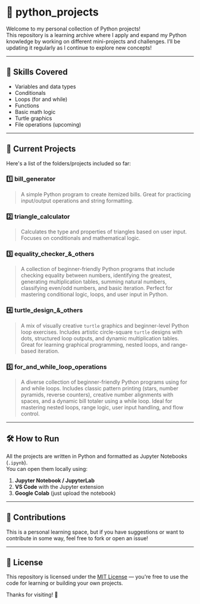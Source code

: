 # 🐍 python_projects

Welcome to my personal collection of Python projects!  
This repository is a learning archive where I apply and expand my Python knowledge by working on different mini-projects and challenges. I’ll be updating it regularly as I continue to explore new concepts!

---

## 🧠 Skills Covered

- Variables and data types
- Conditionals
- Loops (for and while)
- Functions
- Basic math logic
- Turtle graphics
- File operations (upcoming)

---

## 📁 Current Projects

Here's a list of the folders/projects included so far:

### 1️⃣ bill_generator
> A simple Python program to create itemized bills. Great for practicing input/output operations and string formatting.

### 2️⃣ triangle_calculator
> Calculates the type and properties of triangles based on user input. Focuses on conditionals and mathematical logic.

### 3️⃣ equality_checker_&_others
>A collection of beginner-friendly Python programs that include checking equality between numbers, identifying the greatest, generating multiplication tables, summing natural numbers, classifying even/odd numbers, and basic iteration. Perfect for mastering conditional logic, loops, and user input in Python.

### 4️⃣ turtle_design_&_others
> A mix of visually creative `turtle` graphics and beginner-level Python loop exercises. Includes artistic circle-square `turtle` designs with dots, structured loop outputs, and dynamic multiplication tables. Great for learning graphical programming, nested loops, and range-based iteration.

### 5️⃣ for_and_while_loop_operations
> A diverse collection of beginner-friendly Python programs using for and while loops. Includes classic pattern printing (stars, number pyramids, reverse counters), creative number alignments with spaces, and a dynamic bill totaler using a while loop. Ideal for mastering nested loops, range logic, user input handling, and flow control.

---

## 🛠 How to Run

All the projects are written in Python and formatted as Jupyter Notebooks (`.ipynb`).  
You can open them locally using:

1. **Jupyter Notebook / JupyterLab**  
2. **VS Code** with the Jupyter extension  
3. **Google Colab** (just upload the notebook)

---

## 🤝 Contributions

This is a personal learning space, but if you have suggestions or want to contribute in some way, feel free to fork or open an issue!

---

## 📜 License

This repository is licensed under the [MIT License](LICENSE) — you're free to use the code for learning or building your own projects.


Thanks for visiting! 🌱
